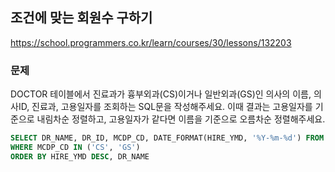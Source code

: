 ## 조건에 맞는 회원수 구하기
https://school.programmers.co.kr/learn/courses/30/lessons/132203

### 문제
DOCTOR 테이블에서 진료과가 흉부외과(CS)이거나 일반외과(GS)인 의사의 이름, 의사ID, 진료과, 고용일자를 조회하는 SQL문을 작성해주세요. 이때 결과는 고용일자를 기준으로 내림차순 정렬하고, 고용일자가 같다면 이름을 기준으로 오름차순 정렬해주세요.
```SQL
SELECT DR_NAME, DR_ID, MCDP_CD, DATE_FORMAT(HIRE_YMD, '%Y-%m-%d') FROM DOCTOR
WHERE MCDP_CD IN ('CS', 'GS')
ORDER BY HIRE_YMD DESC, DR_NAME
```
